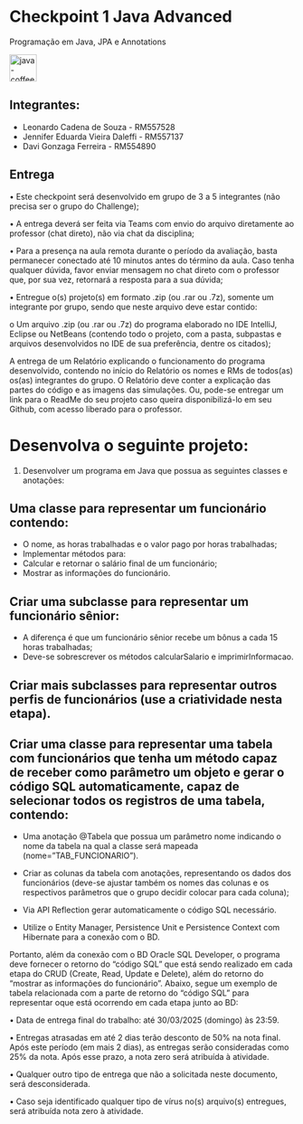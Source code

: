 # Checkpoint 1 Java Advanced
 
Programação em Java, JPA e Annotations

<img width="48" height="48" src="https://img.icons8.com/color/48/java-coffee-cup-logo--v1.png" alt="java-coffee-cup-logo--v1"/>
 
## Integrantes:
 
- Leonardo Cadena de Souza - RM557528
- Jennifer Eduarda Vieira Daleffi - RM557137
- Davi Gonzaga Ferreira - RM554890
 
## Entrega
 
• Este checkpoint será desenvolvido em grupo de 3 a 5 integrantes (não precisa ser o grupo
do Challenge);
 
• A entrega deverá ser feita via Teams com envio do arquivo diretamente ao professor (chat
direto), não via chat da disciplina;
 
• Para a presença na aula remota durante o período da avaliação, basta permanecer
conectado até 10 minutos antes do término da aula. Caso tenha qualquer dúvida, favor
enviar mensagem no chat direto com o professor que, por sua vez, retornará a resposta
para a sua dúvida;
 
• Entregue o(s) projeto(s) em formato .zip (ou .rar ou .7z), somente um integrante por
grupo, sendo que neste arquivo deve estar contido:
 
o Um arquivo .zip (ou .rar ou .7z) do programa elaborado no IDE IntelliJ, Eclipse ou
NetBeans (contendo todo o projeto, com a pasta, subpastas e arquivos desenvolvidos
no IDE de sua preferência, dentre os citados);
 
A entrega de um Relatório explicando o funcionamento do programa desenvolvido, contendo no início do Relatório os nomes e RMs de todos(as) os(as) integrantes do grupo. O Relatório deve conter a explicação das partes do código e as imagens das simulações. Ou, pode-se entregar um link para o ReadMe do seu projeto caso queira disponibilizá-lo em seu Github, com acesso liberado para o professor.
 
# Desenvolva o seguinte projeto:
 
1. Desenvolver um programa em Java que possua as seguintes classes e anotações:
   
## Uma classe para representar um funcionário contendo:
 
- O nome, as horas trabalhadas e o valor pago por horas trabalhadas;
- Implementar métodos para:
- Calcular e retornar o salário final de um funcionário;
- Mostrar as informações do funcionário.
  
## Criar uma subclasse para representar um funcionário sênior:
 
- A diferença é que um funcionário sênior recebe um bônus a cada 15 horas trabalhadas;
- Deve-se sobrescrever os métodos calcularSalario e imprimirInformacao.
  
## Criar mais subclasses para representar outros perfis de funcionários (use a criatividade nesta etapa).
 
## Criar uma classe para representar uma tabela com funcionários que tenha um método capaz de receber como parâmetro um objeto e gerar o código SQL automaticamente, capaz de selecionar todos os registros de uma tabela, contendo:
 
- Uma anotação @Tabela que possua um parâmetro nome indicando o nome da tabela
na qual a classe será mapeada (nome=”TAB_FUNCIONARIO”).
 
- Criar as colunas da tabela com anotações, representando os dados dos funcionários
(deve-se ajustar também os nomes das colunas e os respectivos parâmetros que o
grupo decidir colocar para cada coluna);
 
- Via API Reflection gerar automaticamente o código SQL necessário.
- Utilize o Entity Manager, Persistence Unit e Persistence Context com Hibernate para a
conexão com o BD.
 
Portanto, além da conexão com o BD Oracle SQL Developer, o programa deve fornecer o retorno do “código SQL” que está sendo realizado em cada etapa do CRUD (Create, Read, Update e Delete), além do retorno do “mostrar as informações do funcionário”. Abaixo, segue
um exemplo de tabela relacionada com a parte de retorno do “código SQL” para representar oque está ocorrendo em cada etapa junto ao BD:

• Data de entrega final do trabalho: até 30/03/2025 (domingo) às 23:59. 
 
• Entregas atrasadas em até 2 dias terão desconto de 50% na nota final. Após este período (em mais 2 dias), as entregas serão consideradas como 25% da nota. Após esse prazo, a nota zero será atribuída à atividade. 
 
• Qualquer outro tipo de entrega que não a solicitada neste documento, será desconsiderada. 
 
• Caso seja identificado qualquer tipo de vírus no(s) arquivo(s) entregues, será atribuída nota zero à atividade.
 

